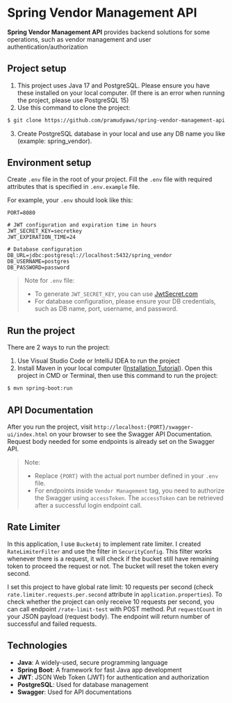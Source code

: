 # Spring Vendor Management API
**Spring Vendor Management API** provides backend solutions for some operations, such as vendor management and user authentication/authorization

## Project setup
1. This project uses Java 17 and PostgreSQL. Please ensure you have these installed on your local computer. (If there is an error when running the project, please use PostgreSQL 15)
2. Use this command to clone the project: 
```bash
$ git clone https://github.com/pramudyaws/spring-vendor-management-api.git
```
3. Create PostgreSQL database in your local and use any DB name you like (example: spring_vendor).

## Environment setup
Create `.env` file in the root of your project. Fill the `.env` file with required attributes that is specified in `.env.example` file.

For example, your `.env` should look like this:
```
PORT=8080

# JWT configuration and expiration time in hours
JWT_SECRET_KEY=secretkey
JWT_EXPIRATION_TIME=24

# Database configuration
DB_URL=jdbc:postgresql://localhost:5432/spring_vendor
DB_USERNAME=postgres
DB_PASSWORD=password
```

> Note for `.env` file:
> - To generate `JWT_SECRET_KEY`, you can use [JwtSecret.com](https://jwtsecret.com/generate)
> - For database configuration, please ensure your DB credentials, such as DB name, port, username, and password.

## Run the project
There are 2 ways to run the project:
1. Use Visual Studio Code or IntelliJ IDEA to run the project
2. Install Maven in your local computer ([Installation Tutorial](https://youtu.be/YTvlb6eny_0?si=ntMC-PCp_T5x9zRL)). Open this project in CMD or Terminal, then use this command to run the project:
```bash
$ mvn spring-boot:run
```

## API Documentation
After you run the project, visit `http://localhost:{PORT}/swagger-ui/index.html` on your browser to see the Swagger API Documentation. Request body needed for some endpoints is already set on the Swagger API.

> Note: 
> - Replace `{PORT}` with the actual port number defined in your `.env` file.
> - For endpoints inside `Vendor Management` tag, you need to authorize the Swagger using `accessToken`. The `accessToken` can be retrieved after a successful login endpoint call.

## Rate Limiter
In this application, I use `Bucket4j` to implement rate limiter. I created `RateLimiterFilter` and use the filter in `SecurityConfig`. This filter works whenever there is a request, it will check if the bucket still have remaining token to proceed the request or not. The bucket will reset the token every second. 

I set this project to have global rate limit: 10 requests per second (check `rate.limiter.requests.per.second` attribute in `application.properties`). To check whether the project can only receive 10 requests per second, you can call endpoint `/rate-limit-test` with POST method. Put `requestCount` in your JSON payload (request body). The endpoint will return number of successful and failed requests.

## Technologies
- **Java**: A widely-used, secure programming language
- **Spring Boot**: A framework for fast Java app development
- **JWT**: JSON Web Token (JWT) for authentication and authorization
- **PostgreSQL**: Used for database management
- **Swagger**: Used for API documentations
